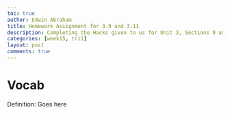 ```yaml
---
toc: true
author: Edwin Abraham
title: Homework Assignment for 3.9 and 3.11
description: Completing the Hacks given to us for Unit 3, Sections 9 and 11
categories: [week15, tri1]
layout: post
comments: true
---
```


# Vocab
Definition: Goes here